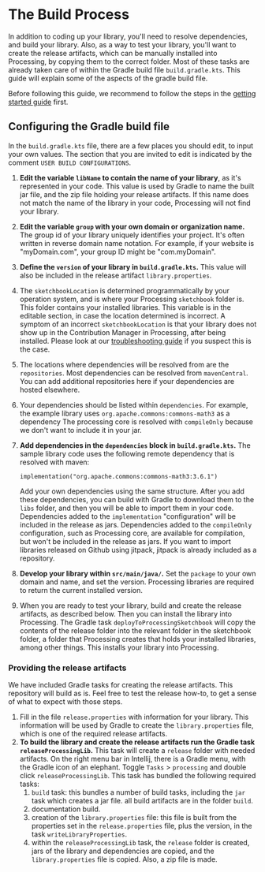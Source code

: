 # The Build Process

In addition to coding up your library, you'll need to resolve dependencies, and build your library.
Also, as a way to test your library, you'll want to create the release artifacts, which can be
manually installed into Processing, by copying them to the correct folder. Most of these tasks
are already taken care of within the Gradle build file `build.gradle.kts`. This guide will explain
some of the aspects of the gradle build file.

Before following this guide, we recommend to follow the steps in the [getting started guide](getting-started.md)
first.

## Configuring the Gradle build file
In the `build.gradle.kts` file, there are a few places you should edit, to input your own values.
The section that you are invited to edit is indicated by the comment `USER BUILD CONFIGURATIONS`.

1. **Edit the variable `libName` to contain the name of your library**, as it's represented
in your code. This value is used by Gradle to name the built jar file, and the zip file holding
your release artifacts. If this name does not match the name of the library in your code, 
Processing will not find your library.
2. **Edit the variable `group` with your own domain or organization name.** The group id
of your library uniquely identifies your project. It's often written in reverse domain name 
notation. For example, if your website is "myDomain.com", your group ID might be "com.myDomain".
3. **Define the `version` of your library in `build.gradle.kts`.** This value will also be
included in the release artifact `library.properties`.
4. The `sketchbookLocation` is determined programmatically by your operation system, and is
where your Processing `sketchbook` folder is. This folder contains your installed libraries.
This variable is in the editable section, in case the location determined is incorrect. A 
symptom of an incorrect `sketchbookLocation` is that your library does not show up in the
Contribution Manager in Processing, after being installed. Please look at our 
[troubleshooting guide](troubleshooting.md) if you suspect this is the case.
5. The locations where dependencies will be resolved from are the `repositories`. Most
dependencies can be resolved from `mavenCentral`. You can add additional repositories here if 
your dependencies are hosted elsewhere.
6. Your dependencies should be listed within `dependencies`. For example, the example
library uses `org.apache.commons:commons-math3` as a dependency
The processing core is
resolved with `compileOnly` because we don't want to include it in your jar. 

4. **Add dependencies in the `dependencies` block in `build.gradle.kts`.**
   The sample library code  uses the following remote dependency that is resolved with maven:
   ```
   implementation("org.apache.commons:commons-math3:3.6.1")
   ```
   Add your own dependencies using the same structure. After you add these dependencies, you can
   build with Gradle to download them to the `libs` folder, and then you will be able to import them
   in your code. Dependencies added to the `implementation` "configuration" will be included in the
   release as jars. Dependencies added to the `compileOnly` configuration, such as Processing core, are
   available for compilation, but won't be included in the release as jars. If you want to import
   libraries released on Github using jitpack, jitpack is already included as a repository.
5. **Develop your library within `src/main/java/`.** Set the `package` to your own domain and name,
   and set the version. Processing libraries are required to return the current installed version.
6. When you are ready to test your library, build and create the release artifacts, as described
   below. Then you can install the library into Processing. The Gradle task
   `deployToProcessingSketchbook` will copy the contents of the release folder into the relevant
   folder in the sketchbook folder, a folder that Processing creates that holds your installed
   libraries, among other things. This installs your library into Processing.


### Providing the release artifacts
We have included Gradle tasks for creating the release artifacts.
This repository will build as is. Feel free to test the release how-to, to get a sense of what
to expect with those steps.

1. Fill in the file `release.properties` with information for your library. This information will be
   used by Gradle to create the  `library.properties` file, which is one of the required release artifacts.
2. **To build the library and create the release artifacts run the Gradle task `releaseProcessingLib`.**
   This task will create a `release` folder with needed artifacts. On the right menu bar in Intellij,
   there is a Gradle menu, with the Gradle icon of an elephant. Toggle `Tasks` > `processing` and double click `releaseProcessingLib`. This
   task has bundled the following required tasks:
   1. `build` task: this bundles a number of build tasks, including the `jar` task which creates a
      jar file. all build artifacts are in the folder `build`.
   2. documentation build.
   3. creation of the `library.properties` file: this file is built from the properties set in the
      `release.properties` file, plus the version, in the task `writeLibraryProperties`.
   4. within the `releaseProcessingLib` task, the `release` folder is created, jars of the library and
      dependencies are copied, and the `library.properties` file is copied. Also, a zip file is made.
